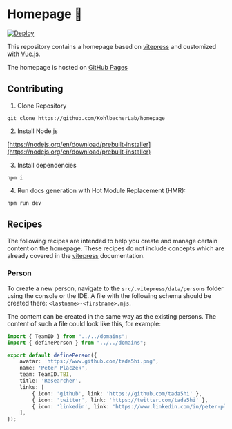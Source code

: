 # Homepage 📖

[![Deploy](https://github.com/KohlbacherLab/homepage/actions/workflows/main.yml/badge.svg)](https://github.com/KohlbacherLab/homepage/actions/workflows/main.yml)

This repository contains a homepage based on [vitepress](https://vitepress.dev/) and customized
with [Vue.js](https://vuejs.org/).

The homepage is hosted
on [GitHub Pages](https://KohlbacherLab.github.io/homepage/)

## Contributing

1. Clone Repository

```shell
git clone https://github.com/KohlbacherLab/homepage
```
2. Install Node.js

[https://nodejs.org/en/download/prebuilt-installer](https://nodejs.org/en/download/prebuilt-installer)

3. Install dependencies

```shell
npm i
```

4. Run docs generation with Hot Module Replacement (HMR):

```shell
npm run dev
```

## Recipes
The following recipes are intended to help you create and manage certain content on the homepage.
These recipes do not include concepts which are already covered in the [vitepress](https://vitepress.dev/) documentation.

### Person
To create a new person, navigate to the `src/.vitepress/data/persons` folder using the console or the IDE.
A file with the following schema should be created there: `<lastname>-<firstname>.mjs`.

The content can be created in the same way as the existing persons.
The content of such a file could look like this, for example:

```ts
import { TeamID } from "../../domains";
import { definePerson } from "../../domains";

export default definePerson({
    avatar: 'https://www.github.com/tada5hi.png',
    name: 'Peter Placzek',
    team: TeamID.TBI,
    title: 'Researcher',
    links: [
        { icon: 'github', link: 'https://github.com/tada5hi' },
        { icon: 'twitter', link: 'https://twitter.com/tada5hi' },
        { icon: 'linkedin', link: 'https://www.linkedin.com/in/peter-placzek-047a74210/' },
    ],
});
```


